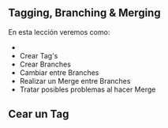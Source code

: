 ## Tagging, Branching & Merging

En esta lección veremos como:

 -
 - Crear Tag's
 - Crear Branches
 - Cambiar entre Branches
 - Realizar un Merge entre Branches
 - Tratar posibles problemas al hacer Merge

## Cear un Tag


<!--stackedit_data:
eyJoaXN0b3J5IjpbLTY0NzE0MTA2LDE4MjU1MDMxNzVdfQ==
-->